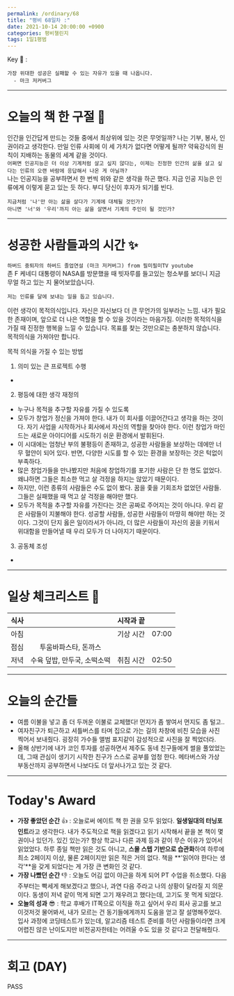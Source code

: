 ```yaml
---
permalink: /ordinary/68
title: "평비 68일차 :"
date: 2021-10-14 20:00:00 +0900
categories: 평비챌린지
tags: 1일1평범
---  
```

Key 🔑 : 
```
가장 위대한 성공은 실패할 수 있는 자유가 있을 때 나옵니다.
  - 마크 저커버그
```

---
# 오늘의 책 한 구절 📕
인간을 인간답게 만드는 것들 중에서 최상위에 있는 것은 무엇일까? 나는 기부, 봉사, 인권이라고 생각한다. 만일 인류 사회에 이 세 가치가 없다면 어떻게 될까? 약육강식의 원칙이 지배하는 동물의 세계 같을 것이다.  
`어쩌면 인공지능은 더 이상 기계처럼 살고 싶지 않다는, 이제는 진정한 인간의 삶을 살고 싶다는 인류의 오랜 바람에 응답해서 나온 게 아닐까?`  
나는 인공지능을 공부하면서 한 번씩 위와 같은 생각을 하곤 했다. 지금 인공 지능은 인류에게 이렇게 묻고 있는 듯 하다. 부디 당신이 후자가 되기를 빈다.  
```
지금처럼 '나'만 아는 삶을 살다가 기계에 대체될 것인가?
아니면 '너'와 '우리'까지 아는 삶을 살면서 기계의 주인이 될 것인가?
```

---
# 성공한 사람들과의 시간 ✨
`하버드 중퇴자의 하버드 졸업연설 (마크 저커버그) from 필미필미TV youtube`  
존 F 케네디 대통령이 NASA를 방문했을 때 빗자루를 들고있는 청소부를 보더니 지금 무얼 하고 있는 지 물어보았습니다.

```
저는 인류를 달에 보내는 일을 돕고 있습니다.
```

이런 생각이 목적의식입니다. 자신은 자신보다 더 큰 무언가의 일부라는 느낌. 내가 필요한 존재이며, 앞으로 더 나은 역할을 할 수 있을 것이라는 마음가짐. 이러한 목적의식을 가질 때 진정한 행복을 느낄 수 있습니다. 목표를 찾는 것만으로는 충분하지 않습니다. 목적의식을 가져야만 합니다.

목적 의식을 가질 수 있는 방법
1. 의미 있는 큰 프로젝트 수행
  -   
2. 평등에 대한 생각 재정의
  - 누구나 목적을 추구할 자유를 가질 수 있도록
  - 모두가 창업가 정신을 가져야 한다. 내가 이 회사를 이끌어간다고 생각을 하는 것이다. 자기 사업을 시작하거나 회사에서 자신의 역할을 찾아야 한다. 이런 창업가 마인드는 새로운 아이디어를 시도하기 쉬운 환경에서 발휘된다.
  - 이 시대에는 엄청난 부의 불평등이 존재하고, 성공한 사람들을 보상하는 데에만 너무 혈안이 되어 있다. 반면, 다양한 시도를 할 수 있는 환경을 보장하는 것은 턱없이 부족하다.
  - 많은 창업가들을 만나봤지만 처음에 창업하기를 포기한 사람은 단 한 명도 없었다. 왜냐하면 그들은 최소한 먹고 살 걱정을 하지는 않았기 때문이다.
  - 하지만, 이런 종류의 사람들은 수도 없이 봤다. 꿈을 좇을 기회조차 없었던 사람들. 그들은 실패했을 때 먹고 살 걱정을 해야만 했다.
  - 모두가 목적을 추구할 자유를 가진다는 것은 공짜로 주어지는 것이 아니다. 우리 같은 사람들이 지불해야 한다. 성공할 사람들, 성공한 사람들이 마땅히 해야만 하는 것이다. 그것이 단지 옳은 일이라서가 아니라, 더 많은 사람들이 자신의 꿈을 키워서 위대함을 만들어낼 때 우리 모두가 더 나아지기 때문이다.
3. 공동체 조성
  - 

---
# 일상 체크리스트 📃

| 식사 |  | 시작과 끝 |  |
|:----:|:----:|:----:|:----:|
| 아침 |  | 기상 시간 | 07:00 |
| 점심 | 투움바파스타, 돈까스 |  |  |
| 저녁 | 수육 덮밥, 만두국, 소떡소떡 | 취침 시간 | 02:50 |

---
# 오늘의 순간들
- 여름 이불을 넣고 좀 더 두꺼운 이불로 교체했다! 먼지가 좀 쌓여서 먼지도 좀 털고..
- 여자친구가 퇴근하고 셔틀버스를 타며 집으로 가는 길의 차창에 비친 모습을 사진 찍어서 보내줬다. 굉장히 가수들 앨범 표지같이 감성적으로 사진을 잘 찍었더라.
- 올해 상반기에 내가 코인 투자를 성공하면서 제주도 동네 친구들에게 썰을 풀었었는데, 그때 관심이 생기기 시작한 친구가 스스로 공부를 엄청 한다. 메타버스와 가상 부동산까지 공부하면서 나보다도 더 앞서나가고 있는 것 같다.

---
# Today's Award
- **가장 좋았던 순간** 👍 : 오늘로써 에이트 책 한 권을 모두 읽었다. **일생일대의 터닝포인트**라고 생각한다. 내가 주도적으로 책을 읽겠다고 읽기 시작해서 끝을 본 책이 몇 권이나 있던가. 있긴 있는가? 항상 학교나 다른 과제 등과 같이 무슨 이유가 있어서 읽었었다. 하루 종일 책만 읽은 것도 아니고, **스몰 스텝 기반으로 습관화**하여 하루에 최소 2페이지 이상, 물론 2페이지만 읽은 적은 거의 없다. 책을 **'읽어야 한다는 생각'**을 갖게 되었다는 게 가장 큰 변화인 것 같다.
- **가장 나빴던 순간** 👎 : 오늘도 어김 없이 야근을 하게 되어 PT 수업을 취소했다. 다음 주부터는 빡세게 해보겠다고 했으나, 과연 다음 주라고 나의 상황이 달라질 지 의문이다. 동생이 저녁 같이 먹게 되면 고기 재우려고 했다는데, 고기도 못 먹게 되었다.
- **오늘의 성과** 😎 : 학교 후배가 IT쪽으로 이직을 하고 싶어서 우리 회사 공고를 보고 이것저것 물어봐서, 내가 모르는 건 동기들에게까지 도움을 얻고 잘 설명해주었다. 입사 과정에 코딩테스트가 있는데, 알고리즘 테스트 준비를 하던 사람들이라면 크게 어렵진 않은 난이도지만 비전공자한테는 어려울 수도 있을 것 같다고 전달해줬다.

---
# 회고 (DAY)
PASS